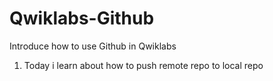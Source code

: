 # Qwiklabs-Github
Introduce how to use Github in Qwiklabs

1. Today i learn about how to push remote repo to local repo
